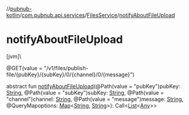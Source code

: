 //[pubnub-kotlin](../../../index.md)/[com.pubnub.api.services](../index.md)/[FilesService](index.md)/[notifyAboutFileUpload](notify-about-file-upload.md)

# notifyAboutFileUpload

[jvm]\

@GET(value = &quot;/v1/files/publish-file/{pubKey}/{subKey}/0/{channel}/0/{message}&quot;)

abstract fun [notifyAboutFileUpload](notify-about-file-upload.md)(@Path(value = &quot;pubKey&quot;)pubKey: [String](https://kotlinlang.org/api/latest/jvm/stdlib/kotlin/-string/index.html), @Path(value = &quot;subKey&quot;)subKey: [String](https://kotlinlang.org/api/latest/jvm/stdlib/kotlin/-string/index.html), @Path(value = &quot;channel&quot;)channel: [String](https://kotlinlang.org/api/latest/jvm/stdlib/kotlin/-string/index.html), @Path(value = &quot;message&quot;)message: [String](https://kotlinlang.org/api/latest/jvm/stdlib/kotlin/-string/index.html), @QueryMapoptions: [Map](https://kotlinlang.org/api/latest/jvm/stdlib/kotlin.collections/-map/index.html)&lt;[String](https://kotlinlang.org/api/latest/jvm/stdlib/kotlin/-string/index.html), [String](https://kotlinlang.org/api/latest/jvm/stdlib/kotlin/-string/index.html)&gt;): Call&lt;[List](https://kotlinlang.org/api/latest/jvm/stdlib/kotlin.collections/-list/index.html)&lt;[Any](https://kotlinlang.org/api/latest/jvm/stdlib/kotlin/-any/index.html)&gt;&gt;
